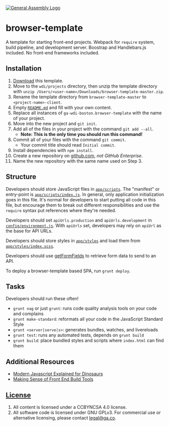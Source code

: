 [![General Assembly Logo](https://camo.githubusercontent.com/1a91b05b8f4d44b5bbfb83abac2b0996d8e26c92/687474703a2f2f692e696d6775722e636f6d2f6b6538555354712e706e67)](https://generalassemb.ly/education/web-development-immersive)

# browser-template

A template for starting front-end projects. Webpack for `require` system, build
pipeline, and development server. Boostrap and Handlebars.js included. No
front-end frameworks included.

## Installation

1.  [Download](../../archive/master.zip) this template.
1.  Move to the `wdi/projects` directory, then unzip the template directory with
    `unzip /Users/<user-name>/Downloads/browser-template-master.zip`.
1.  Rename the template directory from `browser-template-master` to
    `<project-name>-client`.
1.  Empty [`README.md`](README.md) and fill with your own content.
1.  Replace all instances of `ga-wdi-boston.browser-template` with the name of your project.
1.  Move into the new project and `git init`.
1.  Add all of the files in your project with the command `git add --all`.
      - **Note: This is the only time you should run this command!**
1.  Commit all of your files with the command `git commit`.
      - Your commit title should read `Initial commit`.
1.  Install dependencies with `npm install`.
1.  Create a new repository on [github.com](https://github.com),
    _not GitHub Enterprise_.
1.  Name the new repository with the same name used on Step 3.

## Structure

Developers should store JavaScript files in [`app/scripts`](app/scripts).
The "manifest" or entry-point is
[`app/scripts/index.js`](app/scripts/index.js). In general, only
application initialization goes in this file. It's normal for developers to
start putting all code in this file, but encourage them to break out different
responsibilities and use the `require` syntax put references where they're
needed.

Developers should set `apiUrls.production` and `apiUrls.development` in [`config/environment.js`](config/environment.js).  With
`apiUrls` set, developers may rely on `apiUrl` as the base for API
URLs.

Developers should store styles in [`app/styles`](app/styles) and load them
from [`app/styles/index.scss`](app/styles/index.scss).

Developers should use [getFormFields](get-form-fields.md) to retrieve form data to send to
an API.

To deploy a browser-template based SPA, run `grunt deploy`.

## Tasks

Developers should run these often!

-   `grunt nag` or just `grunt`: runs code quality analysis tools on your code
    and complains
-   `grunt make-standard`: reformats all your code in the JavaScript Standard Style
-   `grunt <server|serve|s>`: generates bundles, watches, and livereloads
-   `grunt test`: runs any automated tests, depends on `grunt build`
-   `grunt build`: place bundled styles and scripts where `index.html` can find
    them

## Additional Resources
- [Modern Javascript Explained for Dinosaurs](https://medium.com/@peterxjang/modern-javascript-explained-for-dinosaurs-f695e9747b70)
- [Making Sense of Front End Build Tools](https://medium.freecodecamp.org/making-sense-of-front-end-build-tools-3a1b3a87043b)

## [License](LICENSE)

1.  All content is licensed under a CC­BY­NC­SA 4.0 license.
1.  All software code is licensed under GNU GPLv3. For commercial use or
    alternative licensing, please contact legal@ga.co.
